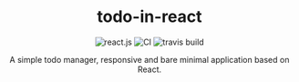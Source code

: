 <h1 align="center">todo-in-react</h1>

<p align="center">
<img src="https://img.shields.io/badge/framework -react.js-purple" alt="react.js">
  <img src="https://github.com/alphaolomi/reactjs-todo/workflows/CI/badge.svg" alt="CI">
  <img src="https://travis-ci.com/alphaolomi/reactjs-todo.svg?branch=master" alt="travis build">
  
</p>

<p align="center">A simple todo manager, responsive and bare minimal application based on React. </p>
